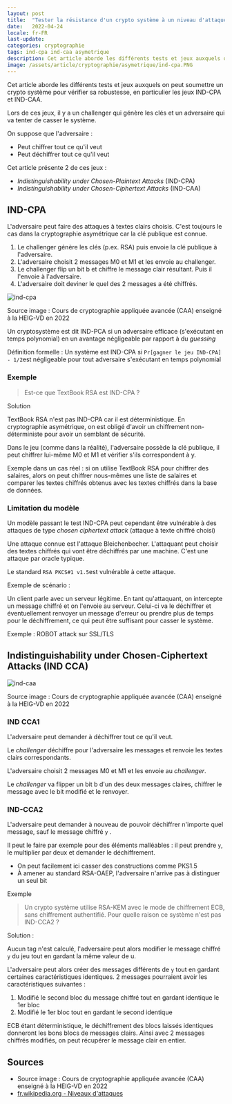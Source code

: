 ```yaml
---
layout: post
title:  "Tester la résistance d'un crypto système à un niveau d'attaques"
date:   2022-04-24
locale: fr-FR
last-update: 
categories: cryptographie 
tags: ind-cpa ind-caa asymetrique
description: Cet article aborde les différents tests et jeux auxquels on peut soumettre un crypto système pour vérifier sa robustesse (p.ex. IND-CPA et IND-CAA).
image: /assets/article/cryptographie/asymetrique/ind-cpa.PNG
---
```


Cet article aborde les différents tests et jeux auxquels on peut soumettre un crypto système pour vérifier sa robustesse, en particulier les jeux IND-CPA et IND-CAA.

Lors de ces jeux, il y a un challenger qui génère les clés et un adversaire qui va tenter de casser le système.

On suppose que l'adversaire :

- Peut chiffrer tout ce qu'il veut
- Peut déchiffrer tout ce qu'il veut

Cet article présente 2 de ces jeux :

- *Indistinguishability under Chosen-Plaintext Attacks* (IND-CPA)
- *Indistinguishability under Chosen-Ciphertext Attacks* (IND-CAA)

##  IND-CPA



L'adversaire peut faire des attaques à textes clairs choisis. C'est toujours le cas dans la cryptographie asymétrique car la clé publique est connue.

1. Le challenger génère les clés (p.ex. RSA) puis envoie la clé publique à l'adversaire.
2. L'adversaire choisit 2 messages M0 et M1 et les envoie au challenger.
3. Le challenger flip un bit b et chiffre le message clair résultant. Puis il l'envoie à l'adversaire.
4. L'adversaire doit deviner le quel des 2 messages a été chiffrés.

![ind-cpa]({{site.url_complet}}/assets/article/cryptographie/asymetrique/ind-cpa.PNG)

Source image : Cours de cryptographie appliquée avancée (CAA) enseigné à la HEIG-VD en 2022

Un cryptosystème est dit IND-PCA si un adversaire efficace (s'exécutant en temps polynomial) en un avantage négligeable par rapport à du *guessing*

Définition formelle : Un système est IND-CPA si `Pr[gagner le jeu IND-CPA] - 1/2`est négligeable pour tout adversaire s'exécutant en temps polynomial

### Exemple

> Est-ce que TextBook RSA est IND-CPA ?

Solution

TextBook RSA n'est pas IND-CPA car il est déterministique. En cryptographie asymétrique, on est obligé d'avoir un chiffrement non-déterministe pour avoir un semblant de sécurité.

Dans le jeu (comme dans la réalité), l'adversaire possède la clé publique, il peut chiffrer lui-même M0 et M1 et vérifier s'ils correspondent à y.

Exemple dans un cas réel : si on utilise TextBook RSA pour chiffrer des salaires, alors on peut chiffrer nous-mêmes une liste de salaires et comparer les textes chiffrés obtenus avec les textes chiffrés dans la base de données.



### Limitation du modèle

Un modèle passant le test  IND-CPA peut cependant être vulnérable à des attaques de type  *chosen ciphertext attack* (attaque à texte chiffré choisi)

Une attaque connue est l'attaque Bleichenbecher. L'attaquant peut choisir des textes chiffrés qui vont être déchiffrés par une machine. C'est une attaque par oracle typique.

Le standard `RSA PKCS#1 v1.5`est vulnérable à cette attaque.

Exemple de scénario :

Un client parle avec un serveur légitime. En tant qu'attaquant, on intercepte un message chiffré et on l'envoie au serveur. Celui-ci va le déchiffrer et éventuellement renvoyer un message d'erreur ou prendre plus de temps pour le déchiffrement, ce qui peut être suffisant pour casser le système.

Exemple : ROBOT attack sur SSL/TLS

## Indistinguishability under Chosen-Ciphertext Attacks (IND CCA)

![ind-caa]({{site.url_complet}}/assets/article/cryptographie/asymetrique/ind-caa.PNG)

Source image : Cours de cryptographie appliquée avancée (CAA) enseigné à la HEIG-VD en 2022

### IND CCA1

L'adversaire peut demander à déchiffrer tout ce qu'il veut.

Le *challenger* déchiffre pour l'adversaire les messages et renvoie les textes clairs correspondants.

L'adversaire choisit 2 messages M0 et M1 et les envoie au *challenger*.

Le *challenger* va flipper un bit b d'un des deux messages claires, chiffrer le message avec le bit modifié et le renvoyer.



### IND-CCA2

L'adversaire peut demander à nouveau de pouvoir déchiffrer n'importe quel message, sauf le message chiffré `y` .

Il peut le faire par exemple pour des éléments malléables : il peut prendre `y`, le multiplier par deux et demander le déchiffrement.

- On peut facilement ici casser des constructions comme PKS1.5
- À amener au standard RSA-OAEP, l'adversaire n'arrive pas à distinguer un seul bit

Exemple

> Un crypto système utilise RSA-KEM avec le mode de chiffrement ECB, sans chiffrement authentifié. Pour quelle raison ce système n'est pas IND-CCA2 ?

Solution :

Aucun tag n'est calculé, l'adversaire peut alors modifier le message chiffré `y` du jeu tout en gardant la même valeur de u.

L'adversaire peut alors créer des messages différents de `y` tout en gardant certaines caractéristiques identiques. 2 messages pourraient avoir les caractéristiques suivantes :
1) Modifié le second bloc du message chiffré tout en gardant identique le 1er bloc
2) Modifié le 1er bloc tout en gardant le second identique

ECB étant déterministique, le déchiffrement des blocs laissés identiques donneront les bons blocs de messages clairs. Ainsi avec 2 messages chiffrés modifiés, on peut récupérer le message clair en entier.

## Sources

- Source image : Cours de cryptographie appliquée avancée (CAA) enseigné à la HEIG-VD en 2022
- [fr.wikipedia.org - Niveaux d'attaques](https://fr.wikipedia.org/wiki/Niveaux_d%27attaques)